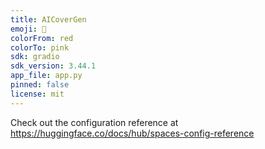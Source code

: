 ```yaml
---
title: AICoverGen
emoji: 🚀
colorFrom: red
colorTo: pink
sdk: gradio
sdk_version: 3.44.1
app_file: app.py
pinned: false
license: mit
---
```


Check out the configuration reference at https://huggingface.co/docs/hub/spaces-config-reference